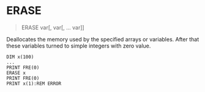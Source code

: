 # ERASE

> ERASE var[, var[, ... var]]

Deallocates the memory used by the specified arrays or variables. After that these variables turned to simple integers with zero value.

```
DIM x(100)
...
PRINT FRE(0)
ERASE x
PRINT FRE(0)
PRINT x(1):REM ERROR
```

